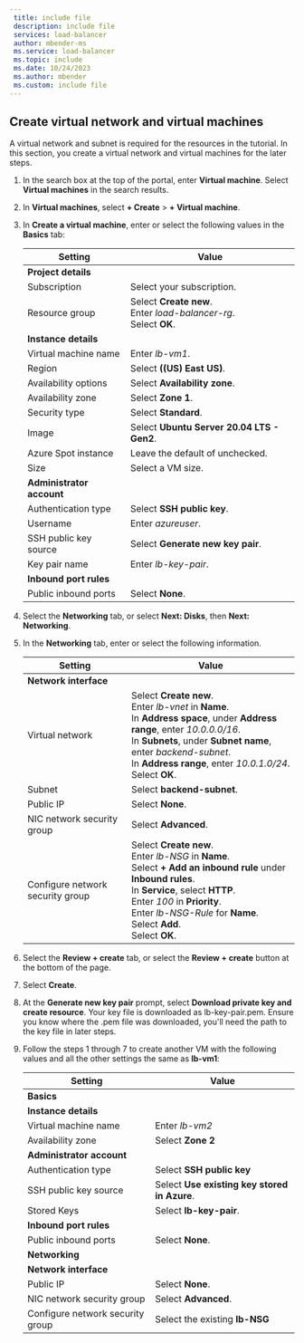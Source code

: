 ```yaml
---
 title: include file
 description: include file
 services: load-balancer
 author: mbender-ms
 ms.service: load-balancer
 ms.topic: include
 ms.date: 10/24/2023
 ms.author: mbender
 ms.custom: include file
---
```


## Create virtual network and virtual machines

A virtual network and subnet is required for the resources in the tutorial. In this section, you create a virtual network and virtual machines for the later steps.

1. In the search box at the top of the portal, enter **Virtual machine**. Select **Virtual machines** in the search results.

1. In **Virtual machines**, select **+ Create** > **+ Virtual machine**.
   
1. In **Create a virtual machine**, enter or select the following values in the **Basics** tab:

    | Setting | Value |
    | ------- | ----- |
    | **Project details** |   |
    | Subscription | Select your subscription. |
    | Resource group | Select **Create new**. </br> Enter *load-balancer-rg*. </br> Select **OK**. |
    | **Instance details** |    |
    | Virtual machine name | Enter *lb-vm1*. |
    | Region | Select **((US) East US)**. |
    | Availability options | Select **Availability zone**. |
    | Availability zone | Select **Zone 1**. |
    | Security type | Select **Standard**. |
    | Image | Select **Ubuntu Server 20.04 LTS - Gen2**. |
    | Azure Spot instance | Leave the default of unchecked. |
    | Size | Select a VM size. |
    | **Administrator account** |    |
    | Authentication type | Select **SSH public key**. |
    | Username | Enter *azureuser*. |
    | SSH public key source | Select **Generate new key pair**. |
    | Key pair name | Enter *lb-key-pair*. |
    | **Inbound port rules** |    |
    | Public inbound ports | Select **None**. |

1. Select the **Networking** tab, or select **Next: Disks**, then **Next: Networking**.

1. In the **Networking** tab, enter or select the following information.

    | Setting | Value |
    | ------- | ----- |
    | **Network interface** |   |
    | Virtual network | Select **Create new**. </br> Enter *lb-vnet* in **Name**. </br> In **Address space**, under **Address range**, enter *10.0.0.0/16*. </br> In **Subnets**, under **Subnet name**, enter *backend-subnet*. </br> In **Address range**, enter *10.0.1.0/24*. </br> Select **OK**. |
    | Subnet | Select **backend-subnet**. |
    | Public IP | Select **None**. |
    | NIC network security group | Select **Advanced**. |
    | Configure network security group | Select **Create new**. </br> Enter *lb-NSG* in **Name**. </br> Select **+ Add an inbound rule** under **Inbound rules**. </br> In **Service**, select **HTTP**. </br> Enter *100* in **Priority**. </br> Enter *lb-NSG-Rule* for **Name**. </br> Select **Add**. </br> Select **OK**. |

2. Select the **Review + create** tab, or select the **Review + create** button at the bottom of the page.

3. Select **Create**.

4. At the **Generate new key pair** prompt, select **Download private key and create resource**. Your key file is downloaded as lb-key-pair.pem. Ensure you know where the .pem file was downloaded, you'll need the path to the key file in later steps.

5. Follow the steps 1 through 7 to create another VM with the following values and all the other settings the same as **lb-vm1**:

    | Setting | Value |
    | ------- | ----- |
    | **Basics** |    |
    | **Instance details** |   |
    | Virtual machine name | Enter *lb-vm2* |
    | Availability zone | Select **Zone 2** |
    | **Administrator account** |   |
    | Authentication type | Select **SSH public key** |
    | SSH public key source | Select **Use existing key stored in Azure**. |
    | Stored Keys | Select **lb-key-pair**. |
    | **Inbound port rules** |  |
    | Public inbound ports | Select **None**. |
    | **Networking** |   |
    | **Network interface** |  |
    | Public IP | Select **None**. |
    | NIC network security group | Select **Advanced**. |
    | Configure network security group | Select the existing **lb-NSG** |
